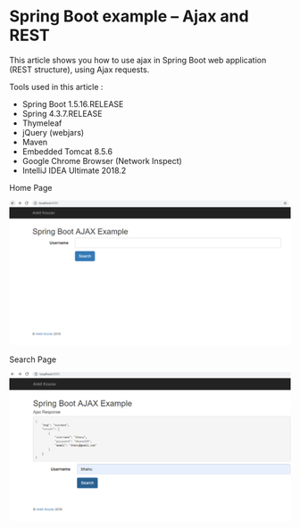 # Spring Boot example – Ajax and REST

This article shows you how to use ajax in Spring Boot web application (REST structure), using Ajax requests.

Tools used in this article :

* Spring Boot 1.5.16.RELEASE
* Spring 4.3.7.RELEASE
* Thymeleaf
* jQuery (webjars)
* Maven
* Embedded Tomcat 8.5.6
* Google Chrome Browser (Network Inspect)
* IntelliJ IDEA Ultimate 2018.2

Home Page

![Home Page](img/home.PNG "Home Page")

Search Page

![Search Page](img/search.PNG "Search Page")